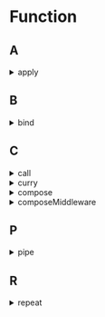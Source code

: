 # Function

## A

<details>
<summary>apply</summary>

```js
// #1
Function.prototype.myApply = function (ctx, args = []) {
  ctx.__HANDLER__ = this;

  const result = ctx.__HANDLER__(...args);
  delete ctx.__HANDLER__;
  return result;
};

// #2
Function.prototype.myApply = function () {
  const ctx = arguments[0];
  const args = arguments[1];
  ctx.__HANDLER__ = this;

  const result = new Function("return arguments[0].__HANDLER__(" + args + ")")(
    ctx
  );
  delete ctx.__HANDLER__;
  return result;
};
```

</details>

## B

<details>
<summary>bind</summary>

```js
Function.prototype.myBind = function (ctx, ...args) {
  const self = this;
  function fNOP() {}
  function fBound(...args1) {
    return self.apply(this instanceof fNOP ? this : ctx, [...args, ...args1]);
  }

  if (self.prototype) fNOP.prototype = self.prototype;
  fBound.prototype = new fNOP();

  return fBound;
};

function test(...args) {
  console.log(this.a, ...args);
}
test.myBind({ a: 123 }, 1, 2)(3, 4);
```

</details>

## C

<details>
<summary>call</summary>

```js
// #1
Function.prototype.myCall = function (ctx, ...args) {
  ctx.__HANDLER__ = this;

  const result = ctx.__HANDLER__(...args);
  delete ctx.__HANDLER__;
  return result;
};

// #2
Function.prototype.myCall = function () {
  const ctx = arguments[0];
  const args = Array.prototype.slice.call(arguments, 1);
  ctx.__HANDLER__ = this;

  const result = new Function("return arguments[0].__HANDLER__(" + args + ")")(
    ctx
  );
  delete ctx.__HANDLER__;
  return result;
};
```

</details>

<details>
<summary>curry</summary>

```js
const curry = (fun, ...args) => {
  if (args.length >= fun.length) return fun(...args);
  return (...args1) => curry(fun, ...args, ...args1);
};

const add = (a, b, c, d) => a + b + c + d;

curry(add)(1, 2, 3, 4);
curry(add, 1, 2)(3, 4);
```

</details>

<details>
<summary>compose</summary>

```js
const compose = (...funs) => funs.reduce((a, b) => (...args) => a(b(...args)));

compose(
  (a) => a + 2,
  (a) => a * 2
)(2);
```

</details>

<details>
<summary>composeMiddleware</summary>

```js
const composeMiddleware = (middlewares) => {
  const next = i => {
    const middleware= middlewares[i]
    return middleware && middleware(next.bind(null, i + 1))
  }
  next(0)
};

composeMiddleware([
   async next => {
    console.log('1 start');
    await next()
    console.log('1 end');
  },
  async next => {
    console.log('2 start');
    await next();
    console.log('2 end');
  },
  async next => {
    console.log('3 start');
    next();
    console.log('3 end');
  },
])
```

</details>



## P

<details>
<summary>pipe</summary>

```js
const pipe = (...funs) => funs.reduce((a, b) => (...args) => b(a(...args)));

pipe(
  (a) => a + 2,
  (a) => a * 2
)(2);
```

</details>

## R

<details>
<summary>repeat</summary>

```js
const repeat = (str, length) => Array.from({ length }, () => str).join("");
const repeat = (str, length, index = 0, res = "") => {
  while (index++ < length) res += str;
  return res;
};

repeat("d", 3);
```

</details>
